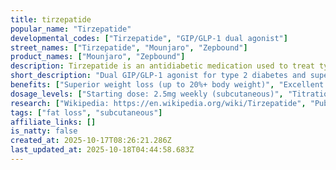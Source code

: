 ```yaml
---
title: tirzepatide
popular_name: "Tirzepatide"
developmental_codes: ["Tirzepatide", "GIP/GLP-1 dual agonist"]
street_names: ["Tirzepatide", "Mounjaro", "Zepbound"]
product_names: ["Mounjaro", "Zepbound"]
description: Tirzepatide is an antidiabetic medication used to treat type 2 diabetes and for weight loss. Tirzepatide is administered via subcutaneous injections. In the United States, it is sold under the brand name Mounjaro for diabetes treatment and Zepbound for weight loss and treatment of obstructive sleep apnea.
short_description: "Dual GIP/GLP-1 agonist for type 2 diabetes and superior weight loss (up to 20%+), sold as Mounjaro and Zepbound."
benefits: ["Superior weight loss (up to 20%+ body weight)", "Excellent appetite control", "Improved insulin sensitivity", "Better blood sugar management", "Reduced cardiovascular risk factors", "Enhanced metabolic rate", "Improved lipid profiles", "Aids in fat loss and metabolism", "Improves sleep quality"]
dosage_levels: ["Starting dose: 2.5mg weekly (subcutaneous)", "Titration: 5mg weekly after 4 weeks", "Therapeutic: 10mg weekly", "Maximum: 15mg weekly for maximum weight loss"]
research: ["Wikipedia: https://en.wikipedia.org/wiki/Tirzepatide", "PubMed: https://pubmed.ncbi.nlm.nih.gov/?term=Tirzepatide", "Clinical Trials: https://clinicaltrials.gov/search?term=Tirzepatide", "PubMed Study: https://pubmed.ncbi.nlm.nih.gov/41100405/", "PubMed Study: https://pubmed.ncbi.nlm.nih.gov/41098876/"]
tags: ["fat loss", "subcutaneous"]
affiliate_links: []
is_natty: false
created_at: 2025-10-17T08:26:21.286Z
last_updated_at: 2025-10-18T04:44:58.683Z
---
```

